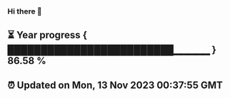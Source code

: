 ### Hi there 👋
⏳ Year progress { █████████████████████████▁▁▁▁▁ } 86.58 %
---
⏰ Updated on Mon, 13 Nov 2023 00:37:55 GMT
---
